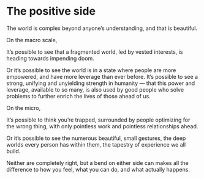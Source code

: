 # The positive side


The world is complex beyond anyone’s understanding, and that is beautiful.

On the macro scale,

It’s possible to see that a fragmented world, led by vested interests, is
heading towards impending doom.

Or it’s possible to see the world is in a state where people are more
empowered, and have more leverage than ever before. It’s possible to see a
strong, unifying and unyielding strength in humanity — that this power and
leverage, available to so many, is also used by good people who solve problems
to further enrich the lives of those ahead of us.

On the micro,

It’s possible to think you’re trapped, surrounded by people optimizing for the
wrong thing, with only pointless work and pointless relationships ahead.

Or it’s possible to see the numerous beautiful, small gestures, the deep
worlds every person has within them, the tapestry of experience we all build.

Neither are completely right, but a bend on either side can makes all the
difference to how you feel, what you can do, and what actually happens.

